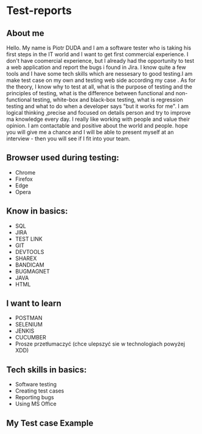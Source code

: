 # Test-reports
##  About me 

Hello. My name is Piotr DUDA and I am a software tester who is taking his first steps in the IT world and I want to get first commercial experience. I don't have coomercial experience, but I already had the opportunity to test a web application and report the bugs i found in Jira. I know quite a few tools and I have some tech skills which are nessesary to good testing.I am make test case on my own and testing web side according my case . As for the theory, I know why to test at all, what is the purpose of testing and the principles of testing, what is the difference between functional and non-functional testing, white-box and black-box testing, what is regression testing and what to do when a developer says "but it works for me". I am logical thinking ,precise and focused on details person and try to improve ma knowledge every day. I really like working with people and value their opinion. I am contactable and positive about the world and people. hope you will give me a chance and I will be able to present myself at an interview - then you will see if I fit into your team. 



## Browser used during testing:
- Chrome
- Firefox
- Edge
- Opera
## Know in basics:
- SQL
- JIRA 
- TEST LINK
- GIT
- DEVTOOLS
- SHAREX
- BANDICAM
- BUGMAGNET
- JAVA
- HTML

## I want to learn
- POSTMAN
- SELENIUM
- JENKIS
- CUCUMBER
- Prosze przetłumaczyć (chce ulepszyć sie w technologiach powyżej XDD)

## Tech skills in basics:
- Software testing
- Creating test cases
- Reporting bugs
- Using MS Office

## My Test case Example
